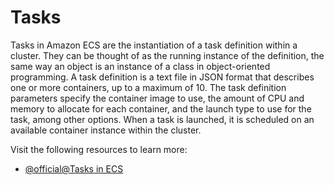 # Tasks

Tasks in Amazon ECS are the instantiation of a task definition within a cluster. They can be thought of as the running instance of the definition, the same way an object is an instance of a class in object-oriented programming. A task definition is a text file in JSON format that describes one or more containers, up to a maximum of 10. The task definition parameters specify the container image to use, the amount of CPU and memory to allocate for each container, and the launch type to use for the task, among other options. When a task is launched, it is scheduled on an available container instance within the cluster.

Visit the following resources to learn more:

- [@official@Tasks in ECS](https://docs.aws.amazon.com/AmazonECS/latest/developerguide/task_definitions.html)
